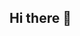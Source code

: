 

## Hi there 👋

<!--
[![trophy](https://github-profile-trophy.vercel.app/?username=DetlefArend&theme=gruvbox)](https://github.com/ryo-ma/github-profile-trophy)
**detlefarend/DetlefArend** is a ✨ _special_ ✨ repository because its `README.md` (this file) appears on your GitHub profile.

Here are some ideas to get you started:

- 🔭 I’m currently working on ...
- 🌱 I’m currently learning ...
- 👯 I’m looking to collaborate on ...
- 🤔 I’m looking for help with ...
- 💬 Ask me about ...
- 📫 How to reach me: ...
- 😄 Pronouns: ...
- ⚡ Fun fact: ...
-->
